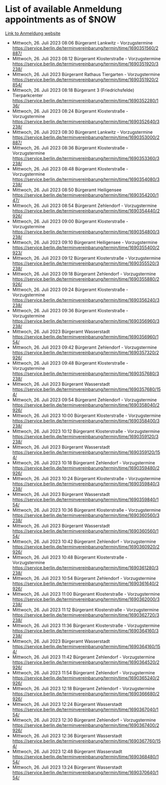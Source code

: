 # List of available Anmeldung appointments as of $NOW
[Link to Anmeldung website](https://service.berlin.de/terminvereinbarung/termin/tag.php?termin=1&anliegen[]=120686&dienstleisterlist=122210,122217,327316,122219,327312,122227,327314,122231,327346,122243,327348,122254,122252,329742,122260,329745,122262,329748,122271,327278,122273,327274,122277,327276,330436,122280,327294,122282,327290,122284,327292,122291,327270,122285,327266,122286,327264,122296,327268,150230,329760,122297,327286,122294,327284,122312,329763,122314,329775,122304,327330,122311,327334,122309,327332,317869,122281,327352,122279,329772,122283,122276,327324,122274,327326,122267,329766,122246,327318,122251,327320,122257,327322,122208,327298,122226,327300&herkunft=http%3A%2F%2Fservice.berlin.de%2Fdienstleistung%2F120686%2F)
- Mittwoch, 26. Juli 2023 08:06 Bürgeramt Lankwitz - Vorzugstermine https://service.berlin.de/terminvereinbarung/termin/time/1690351560/2887/
- Mittwoch, 26. Juli 2023 08:12 Bürgeramt Klosterstraße - Vorzugstermine https://service.berlin.de/terminvereinbarung/termin/time/1690351920/3238/
- Mittwoch, 26. Juli 2023  Bürgeramt Rathaus Tiergarten - Vorzugstermine https://service.berlin.de/terminvereinbarung/termin/time/1690351920/2854/
- Mittwoch, 26. Juli 2023 08:18 Bürgeramt 3 (Friedrichsfelde) Tierparkcenter https://service.berlin.de/terminvereinbarung/termin/time/1690352280/136/
- Mittwoch, 26. Juli 2023 08:24 Bürgeramt Klosterstraße - Vorzugstermine https://service.berlin.de/terminvereinbarung/termin/time/1690352640/3238/
- Mittwoch, 26. Juli 2023 08:30 Bürgeramt Lankwitz - Vorzugstermine https://service.berlin.de/terminvereinbarung/termin/time/1690353000/2887/
- Mittwoch, 26. Juli 2023 08:36 Bürgeramt Klosterstraße - Vorzugstermine https://service.berlin.de/terminvereinbarung/termin/time/1690353360/3238/
- Mittwoch, 26. Juli 2023 08:48 Bürgeramt Klosterstraße - Vorzugstermine https://service.berlin.de/terminvereinbarung/termin/time/1690354080/3238/
- Mittwoch, 26. Juli 2023 08:50 Bürgeramt Heiligensee https://service.berlin.de/terminvereinbarung/termin/time/1690354200/147/
- Mittwoch, 26. Juli 2023 08:54 Bürgeramt Zehlendorf - Vorzugstermine https://service.berlin.de/terminvereinbarung/termin/time/1690354440/2926/
- Mittwoch, 26. Juli 2023 09:00 Bürgeramt Klosterstraße - Vorzugstermine https://service.berlin.de/terminvereinbarung/termin/time/1690354800/3238/
- Mittwoch, 26. Juli 2023 09:10 Bürgeramt Heiligensee - Vorzugstermine https://service.berlin.de/terminvereinbarung/termin/time/1690355400/2923/
- Mittwoch, 26. Juli 2023 09:12 Bürgeramt Klosterstraße - Vorzugstermine https://service.berlin.de/terminvereinbarung/termin/time/1690355520/3238/
- Mittwoch, 26. Juli 2023 09:18 Bürgeramt Zehlendorf - Vorzugstermine https://service.berlin.de/terminvereinbarung/termin/time/1690355880/2926/
- Mittwoch, 26. Juli 2023 09:24 Bürgeramt Klosterstraße - Vorzugstermine https://service.berlin.de/terminvereinbarung/termin/time/1690356240/3238/
- Mittwoch, 26. Juli 2023 09:36 Bürgeramt Klosterstraße - Vorzugstermine https://service.berlin.de/terminvereinbarung/termin/time/1690356960/3238/
- Mittwoch, 26. Juli 2023  Bürgeramt Wasserstadt https://service.berlin.de/terminvereinbarung/termin/time/1690356960/154/
- Mittwoch, 26. Juli 2023 09:42 Bürgeramt Zehlendorf - Vorzugstermine https://service.berlin.de/terminvereinbarung/termin/time/1690357320/2926/
- Mittwoch, 26. Juli 2023 09:48 Bürgeramt Klosterstraße - Vorzugstermine https://service.berlin.de/terminvereinbarung/termin/time/1690357680/3238/
- Mittwoch, 26. Juli 2023  Bürgeramt Wasserstadt https://service.berlin.de/terminvereinbarung/termin/time/1690357680/154/
- Mittwoch, 26. Juli 2023 09:54 Bürgeramt Zehlendorf - Vorzugstermine https://service.berlin.de/terminvereinbarung/termin/time/1690358040/2926/
- Mittwoch, 26. Juli 2023 10:00 Bürgeramt Klosterstraße - Vorzugstermine https://service.berlin.de/terminvereinbarung/termin/time/1690358400/3238/
- Mittwoch, 26. Juli 2023 10:12 Bürgeramt Klosterstraße - Vorzugstermine https://service.berlin.de/terminvereinbarung/termin/time/1690359120/3238/
- Mittwoch, 26. Juli 2023  Bürgeramt Wasserstadt https://service.berlin.de/terminvereinbarung/termin/time/1690359120/154/
- Mittwoch, 26. Juli 2023 10:18 Bürgeramt Zehlendorf - Vorzugstermine https://service.berlin.de/terminvereinbarung/termin/time/1690359480/2926/
- Mittwoch, 26. Juli 2023 10:24 Bürgeramt Klosterstraße - Vorzugstermine https://service.berlin.de/terminvereinbarung/termin/time/1690359840/3238/
- Mittwoch, 26. Juli 2023  Bürgeramt Wasserstadt https://service.berlin.de/terminvereinbarung/termin/time/1690359840/154/
- Mittwoch, 26. Juli 2023 10:36 Bürgeramt Klosterstraße - Vorzugstermine https://service.berlin.de/terminvereinbarung/termin/time/1690360560/3238/
- Mittwoch, 26. Juli 2023  Bürgeramt Wasserstadt https://service.berlin.de/terminvereinbarung/termin/time/1690360560/154/
- Mittwoch, 26. Juli 2023 10:42 Bürgeramt Zehlendorf - Vorzugstermine https://service.berlin.de/terminvereinbarung/termin/time/1690360920/2926/
- Mittwoch, 26. Juli 2023 10:48 Bürgeramt Klosterstraße - Vorzugstermine https://service.berlin.de/terminvereinbarung/termin/time/1690361280/3238/
- Mittwoch, 26. Juli 2023 10:54 Bürgeramt Zehlendorf - Vorzugstermine https://service.berlin.de/terminvereinbarung/termin/time/1690361640/2926/
- Mittwoch, 26. Juli 2023 11:00 Bürgeramt Klosterstraße - Vorzugstermine https://service.berlin.de/terminvereinbarung/termin/time/1690362000/3238/
- Mittwoch, 26. Juli 2023 11:12 Bürgeramt Klosterstraße - Vorzugstermine https://service.berlin.de/terminvereinbarung/termin/time/1690362720/3238/
- Mittwoch, 26. Juli 2023 11:36 Bürgeramt Klosterstraße - Vorzugstermine https://service.berlin.de/terminvereinbarung/termin/time/1690364160/3238/
- Mittwoch, 26. Juli 2023  Bürgeramt Wasserstadt https://service.berlin.de/terminvereinbarung/termin/time/1690364160/154/
- Mittwoch, 26. Juli 2023 11:42 Bürgeramt Zehlendorf - Vorzugstermine https://service.berlin.de/terminvereinbarung/termin/time/1690364520/2926/
- Mittwoch, 26. Juli 2023 11:54 Bürgeramt Zehlendorf - Vorzugstermine https://service.berlin.de/terminvereinbarung/termin/time/1690365240/2926/
- Mittwoch, 26. Juli 2023 12:18 Bürgeramt Zehlendorf - Vorzugstermine https://service.berlin.de/terminvereinbarung/termin/time/1690366680/2926/
- Mittwoch, 26. Juli 2023 12:24 Bürgeramt Wasserstadt https://service.berlin.de/terminvereinbarung/termin/time/1690367040/154/
- Mittwoch, 26. Juli 2023 12:30 Bürgeramt Zehlendorf - Vorzugstermine https://service.berlin.de/terminvereinbarung/termin/time/1690367400/2926/
- Mittwoch, 26. Juli 2023 12:36 Bürgeramt Wasserstadt https://service.berlin.de/terminvereinbarung/termin/time/1690367760/154/
- Mittwoch, 26. Juli 2023 12:48 Bürgeramt Wasserstadt https://service.berlin.de/terminvereinbarung/termin/time/1690368480/154/
- Mittwoch, 26. Juli 2023 13:24 Bürgeramt Wasserstadt https://service.berlin.de/terminvereinbarung/termin/time/1690370640/154/
